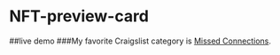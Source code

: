 # NFT-preview-card

##live demo
###My favorite Craigslist category is [Missed Connections](https://newyork.craigslist.org/d/missed-connections/search/mis 'The best place on the internet').

